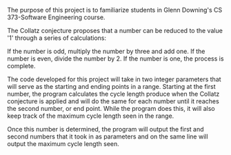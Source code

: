 The purpose of this project is to familiarize students in Glenn Downing's CS 373-Software Engineering course.

The Collatz conjecture proposes that a number can be reduced to the value '1' through a series of calculations:

If the number is odd, multiply the number by three and add one.
If the number is even, divide the number by 2.
If the number is one, the process is complete.

The code developed for this project will take in two integer parameters that will serve as the starting and ending points in a range. Starting at the first number, the program calculates the cycle length produce when the Collatz conjecture is applied and will do the same for each number until it reaches the second number, or end point. While the program does this, it will also keep track of the maximum cycle length seen in the range.

Once this number is determined, the program will output the first and second numbers that it took in as parameters and on the same line will output the maximum cycle length seen.
